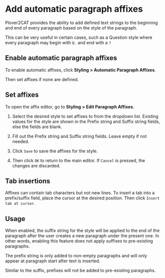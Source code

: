 # Add automatic paragraph affixes

Plover2CAT provides the ability to add defined text strings to the beginning and end of every paragraph based on the style of the paragraph.

This can be very useful in certain cases, such as a Question style where every paragraph may begin with `Q.` and end with a `?`

## Enable automatic paragraph affixes

To enable automatic affixes, click **Styling > Automatic Paragraph Affixes**. 

Then set affixes if none are defined.

## Set affixes

To open the affix editor, go to **Styling > Edit Paragraph Affixes**.

1. Select the desired style to set affixes to from the dropdown list. Existing values for the style are shown in the Prefix string and Suffix string fields, else the fields are blank. 

2. Fill out the Prefix string and Suffix string fields. Leave empty if not needed.

3. Click `Save` to save the affixes for the style. 

4. Then click `OK` to return to the main editor. If `Cancel` is pressed, the changes are discarded.

## Tab insertions

Affixes can contain tab characters but not new lines. To insert a tab into a prefix/suffix field, place the cursor at the desired position. Then click `Insert tab at cursor`.

## Usage

When enabled, the suffix string for the style will be applied to the end of the paragraph after the user creates a new paragraph under the present one. In other words, enabling this feature does not apply suffixes to pre-existing paragraphs.

The prefix string is only added to non-empty paragraphs and will only appear at paragraph start after text is inserted. 

Similar to the suffix, prefixes will not be added to pre-existing paragraphs.




